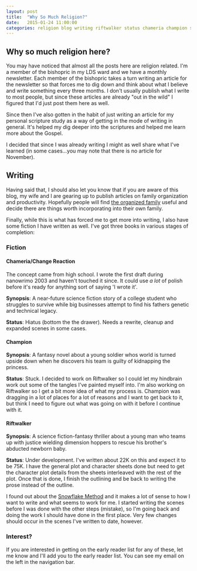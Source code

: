 ```yaml
---
layout: post
title:  "Why So Much Religion?"
date:   2015-01-24 11:00:00
categories: religion blog writing riftwalker status chameria champion snowflake-method
---
```

## Why so much religion here?

You may have noticed that almost all the posts here are religion related. I'm a member of the bishopric in my LDS ward and we have a monthly newsletter. Each member of the bishopric takes a turn writing an article for the newsletter so that forces me to dig down and think about what I believe and write something every three months. I don't usually publish what I write to most people, but since these articles are already "out in the wild" I figured that I'd just post them here as well.

Since then I've also gotten in the habit of just writing an article for my personal scripture study as a way of getting in the mode of writing in general. It's helped my dig deeper into the scriptures and helped me learn more about the Gospel.

I decided that since I was already writing I might as well share what I've learned (in some cases...you may note that there is no article for November).

## Writing

Having said that, I should also let you know that if you are aware of this blog, my wife and I are gearing up to publish articles on family organization and productivity. Hopefully people will find [the organized family](http://theorganizedfamily.org/) useful and decide there are things worth incorporating into their own family.

Finally, while this is what has forced me to get more into writing, I also have some fiction I have written as well. I've got three books in various stages of completion:

### Fiction

#### Chameria/Change Reaction

The concept came from high school. I wrote the first draft during nanowrimo 2003 and haven't touched it since. It could use _a lot_ of polish before it's ready for anything sort of saying 'I wrote it'.

**Synopsis**: A near-future science fiction story of a college student who  struggles to survive while big businesses attempt to find his fathers genetic and technical legacy. 

**Status**: Hiatus (bottom the the drawer). Needs a rewrite, cleanup and expanded scenes in some cases.

#### Champion

**Synopsis**: A fantasy novel about a young soldier whos world is turned upside down when he discovers his team is guilty of kidnapping the princess.

**Status**: Stuck. I decided to work on Riftwalker so I could let my hindbrain work out some of the tangles I've painted myself into. I'm also working on Riftwalker so I get a bit more idea of what my process is. Champion was dragging in a lot of places for a lot of reasons and I want to get back to it, but think I need to figure out what was going on with it before I continue with it.

#### Riftwalker

**Synopsis**: A science fiction-fantasy thriller about a young man who teams up with justice wielding dimension hoppers to rescue his brother's abducted newborn baby.

**Status**: Under development. I've written about 22K on this and expect it to be 75K. I have the general plot and character sheets done but need to get the character plot details from the sheets interleaved with the rest of the plot. Once that is done, I finish the outlining and be back to writing the prose instead of the outline. 

I found out about the [Snowflake Method](http://www.advancedfictionwriting.com/articles/snowflake-method/) and it makes a lot of sense to how I want to write and what seems to work for me. I started writing the scenes before I was done with the other steps (mistake), so I'm going back and doing the work I should have done in the first place. Very few changes should occur in the scenes I've written to date, however.

### Interest?

If you are interested in getting on the early reader list for any of these, let me know and I'll add you to the early reader list. You can see my email on the left in the navigation bar. 